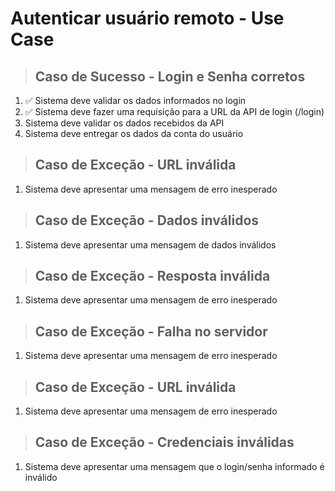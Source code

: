 # Autenticar usuário remoto - Use Case

> ## Caso de Sucesso - Login e Senha corretos
1. ✅ Sistema deve validar os dados informados no login
2. ✅ Sistema deve fazer uma requisição para a URL da API de login (/login)
3. Sistema deve validar os dados recebidos da API
4. Sistema deve entregar os dados da conta do usuário

> ## Caso de Exceção - URL inválida
1. Sistema deve apresentar uma mensagem de erro inesperado

> ## Caso de Exceção - Dados inválidos
1. Sistema deve apresentar uma mensagem de dados inválidos

> ## Caso de Exceção - Resposta inválida
1. Sistema deve apresentar uma mensagem de erro inesperado

> ## Caso de Exceção - Falha no servidor
1. Sistema deve apresentar uma mensagem de erro inesperado

> ## Caso de Exceção - URL inválida
1. Sistema deve apresentar uma mensagem de erro inesperado

> ## Caso de Exceção - Credenciais inválidas
1. Sistema deve apresentar uma mensagem que o login/senha informado é inválido
